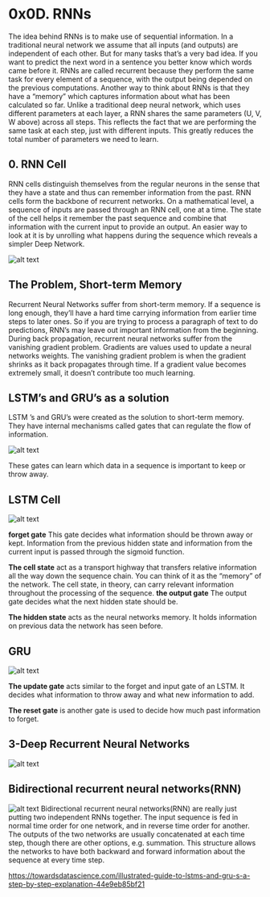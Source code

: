# 0x0D. RNNs
 
The idea behind RNNs is to make use of sequential information. In a traditional neural network we assume that all inputs (and outputs) are independent of each other. But for many tasks that’s a very bad idea. If you want to predict the next word in a sentence you better know which words came before it. RNNs are called recurrent because they perform the same task for every element of a sequence, with the output being depended on the previous computations. Another way to think about RNNs is that they have a “memory” which captures information about what has been calculated so far.
Unlike a traditional deep neural network, which uses different parameters at each layer, a RNN shares the same parameters (U, V, W above) across all steps. This reflects the fact that we are performing the same task at each step, just with different inputs. This greatly reduces the total number of parameters we need to learn.

##  0. RNN Cell

RNN cells distinguish themselves from the regular neurons in the sense that they have a state and thus can remember information from the past. RNN cells form the backbone of recurrent networks.
On a mathematical level, a sequence of inputs are passed through an RNN cell, one at a time. The state of the cell helps it remember the past sequence and combine that information with the current input to provide an output. An easier way to look at it is by unrolling what happens during the sequence which reveals a simpler Deep Network.

![alt text](https://miro.medium.com/max/700/1*NKhwsOYNUT5xU7Pyf6Znhg.png)

## The Problem, Short-term Memory

Recurrent Neural Networks suffer from short-term memory. If a sequence is long enough, they’ll have a hard time carrying information from earlier time steps to later ones. So if you are trying to process a paragraph of text to do predictions, RNN’s may leave out important information from the beginning.
During back propagation, recurrent neural networks suffer from the vanishing gradient problem. Gradients are values used to update a neural networks weights. The vanishing gradient problem is when the gradient shrinks as it back propagates through time. If a gradient value becomes extremely small, it doesn’t contribute too much learning.

## LSTM’s and GRU’s as a solution
LSTM ’s and GRU’s were created as the solution to short-term memory. They have internal mechanisms called gates that can regulate the flow of information.

![alt text](https://miro.medium.com/max/700/1*yBXV9o5q7L_CvY7quJt3WQ.png)

These gates can learn which data in a sequence is important to keep or throw away.

## LSTM Cell

![alt text](https://miro.medium.com/max/700/1*GjehOa513_BgpDDP6Vkw2Q.gif)

**forget gate** This gate decides what information should be thrown away or kept. Information from the previous hidden state and information from the current input is passed through the sigmoid function.

**The cell state** act as a transport highway that transfers relative information all the way down the sequence chain. You can think of it as the “memory” of the network. The cell state, in theory, can carry relevant information throughout the processing of the sequence.
**the output gate** The output gate decides what the next hidden state should be.

**The hidden state** acts as the neural networks memory. It holds information on previous data the network has seen before.

## GRU

![alt text](https://miro.medium.com/max/700/1*jhi5uOm9PvZfmxvfaCektw.png)

**The update gate** acts similar to the forget and input gate of an LSTM. It decides what information to throw away and what new information to add.

**The reset gate** is another gate is used to decide how much past information to forget.

## 3-Deep Recurrent Neural Networks

![alt text](http://www.dinalherath.com/material/2019/post_12/model_image.jpeg)

## Bidirectional recurrent neural networks(RNN)

![alt text](https://miro.medium.com/max/700/1*6QnPUSv_t9BY9Fv8_aLb-Q.png)
Bidirectional recurrent neural networks(RNN) are really just putting two independent RNNs together. The input sequence is fed in normal time order for one network, and in reverse time order for another. The outputs of the two networks are usually concatenated at each time step, though there are other options, e.g. summation.
This structure allows the networks to have both backward and forward information about the sequence at every time step.

https://towardsdatascience.com/illustrated-guide-to-lstms-and-gru-s-a-step-by-step-explanation-44e9eb85bf21
